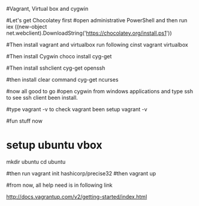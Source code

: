 #Vagrant, Virtual box and cygwin

#Let's get Chocolatey first
#open administrative PowerShell and then run 
iex ((new-object net.webclient).DownloadString('https://chocolatey.org/install.ps1'))

#Then install vagrant and virtualbox run following
cinst vagrant virtualbox

#Then install Cygwin
choco install cyg-get

#Then install sshclient
cyg-get openssh

#then install clear command
cyg-get ncurses

#now all good to go
#open cygwin from windows applications and type ssh to see ssh client been install.

#type vagrant -v to check vagrant been setup
vagrant -v

#fun stuff now
# setup ubuntu vbox
mkdir ubuntu
cd ubuntu

#then run
vagrant init hashicorp/precise32
#then
vagrant up

#from now, all help need is in following link

http://docs.vagrantup.com/v2/getting-started/index.html